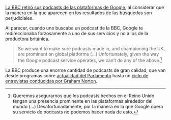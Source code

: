 [La BBC retiró sus podcasts de las plataformas de Google](http://www.bbc.co.uk/blogs/aboutthebbc/entries/d68712d7-bd24-440f-94a0-1c6a4cdee71a), al considerar que la manera en la que aparecen en los resultados de las búsquedas son perjudiciales.

Al parecer, cuando uno buscaba un podcast de la BBC, Google te redireccionaba forzosamente a uno de sus servicios y no a los de la productora británica. 

> So we want to make sure podcasts made in, and championing the UK, are prominent on global platforms (...)
Unfortunately, given the way the Google podcast service operates, we can’t do any of the above.[^1]

La BBC produce una enorme cantidad de podcasts de gran calidad, que van desde programas sobre [actualidad del Parlamento](https://www.bbc.co.uk/programmes/p02s8yk1/episodes/downloads) hasta un [ciclo de entrevistas conducidas por Graham Norton](https://www.bbc.co.uk/programmes/p02nrtl3/episodes/downloads).

[^1]: Queremos asegurarnos que los podcasts hechos en el Reino Unido tengan una presencia prominente en las plataformas alrededor del mundo (...) Desafortunadamente, por la manera en la que Google opera su servicio de podcasts no podemos hacer nada de esto.

